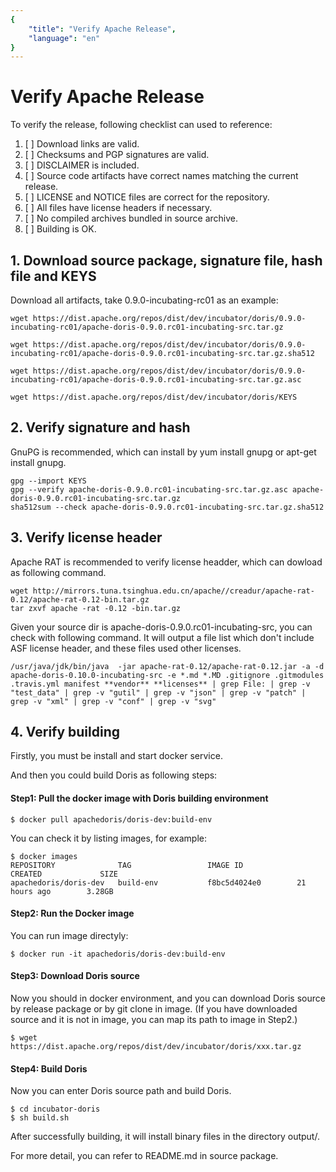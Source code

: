 ```yaml
---
{
    "title": "Verify Apache Release",
    "language": "en"
}
---
```


# Verify Apache Release

To verify the release, following checklist can used to reference:

1. [ ] Download links are valid.
2. [ ] Checksums and PGP signatures are valid.
3. [ ] DISCLAIMER is included.
4. [ ] Source code artifacts have correct names matching the current release.
5. [ ] LICENSE and NOTICE files are correct for the repository.
6. [ ] All files have license headers if necessary.
7. [ ] No compiled archives bundled in source archive.
8. [ ] Building is OK.

## 1. Download source package, signature file, hash file and KEYS

Download all artifacts, take 0.9.0-incubating-rc01 as an example:

```
wget https://dist.apache.org/repos/dist/dev/incubator/doris/0.9.0-incubating-rc01/apache-doris-0.9.0.rc01-incubating-src.tar.gz

wget https://dist.apache.org/repos/dist/dev/incubator/doris/0.9.0-incubating-rc01/apache-doris-0.9.0.rc01-incubating-src.tar.gz.sha512

wget https://dist.apache.org/repos/dist/dev/incubator/doris/0.9.0-incubating-rc01/apache-doris-0.9.0.rc01-incubating-src.tar.gz.asc

wget https://dist.apache.org/repos/dist/dev/incubator/doris/KEYS
```

## 2. Verify signature and hash

GnuPG is recommended, which can install by yum install gnupg or apt-get install gnupg.

```
gpg --import KEYS
gpg --verify apache-doris-0.9.0.rc01-incubating-src.tar.gz.asc apache-doris-0.9.0.rc01-incubating-src.tar.gz
sha512sum --check apache-doris-0.9.0.rc01-incubating-src.tar.gz.sha512
```

## 3. Verify license header

Apache RAT is recommended to verify license headder, which can dowload as following command.

```
wget http://mirrors.tuna.tsinghua.edu.cn/apache//creadur/apache-rat-0.12/apache-rat-0.12-bin.tar.gz
tar zxvf apache -rat -0.12 -bin.tar.gz
```

Given your source dir is apache-doris-0.9.0.rc01-incubating-src, you can check with following command.
It will output a file list which don't include ASF license header, and these files used other licenses.

```
/usr/java/jdk/bin/java  -jar apache-rat-0.12/apache-rat-0.12.jar -a -d apache-doris-0.10.0-incubating-src -e *.md *.MD .gitignore .gitmodules .travis.yml manifest **vendor** **licenses** | grep File: | grep -v "test_data" | grep -v "gutil" | grep -v "json" | grep -v "patch" | grep -v "xml" | grep -v "conf" | grep -v "svg"
```

## 4. Verify building

Firstly, you must be install and start docker service.

And then you could build Doris as following steps:

#### Step1: Pull the docker image with Doris building environment

```
$ docker pull apachedoris/doris-dev:build-env
```

You can check it by listing images, for example:

```
$ docker images
REPOSITORY              TAG                 IMAGE ID            CREATED             SIZE
apachedoris/doris-dev   build-env           f8bc5d4024e0        21 hours ago        3.28GB
```

#### Step2: Run the Docker image

You can run image directyly:

```
$ docker run -it apachedoris/doris-dev:build-env
```

#### Step3: Download Doris source
Now you should in docker environment, and you can download Doris source by release package or by git clone in image.
(If you have downloaded source and it is not in image, you can map its path to image in Step2.)

```
$ wget https://dist.apache.org/repos/dist/dev/incubator/doris/xxx.tar.gz
```

#### Step4: Build Doris
Now you can enter Doris source path and build Doris.

```
$ cd incubator-doris
$ sh build.sh
```

After successfully building, it will install binary files in the directory output/.

For more detail, you can refer to README.md in source package.
